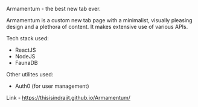 Armamentum - the best new tab ever.

Armamentum is a custom new tab page with a minimalist, visually pleasing design and a plethora of content. It makes extensive use of various APIs.

Tech stack used:
- ReactJS
- NodeJS
- FaunaDB

Other utilites used:
- Auth0 (for user management)

Link - https://thisisindrajit.github.io/Armamentum/
